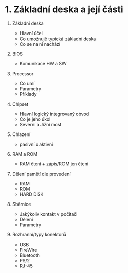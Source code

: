 # 1. Základní deska a její části 

1. Základní deska 
    - Hlavní účel 
    - Co umožnujě typická základní deska 
    - Co se na ní nachází 

2. BIOS 
    - Komunikace HW a SW 

3. Processor
    - Co umí 
    - Parametry 
    - Příklady 
    
4. Chipset 
    - Hlavní logický integrovaný obvod 
    - Co je jeho úkol 
    - Severní a Jižní most 

5. Chlazení 
    - pasivní x aktivní 

6. RAM a ROM 
    - RAM čtení + zápis/ROM jen čtení 

7. Dělení pamětí dle provedení 
    - RAM 
    - ROM 
    - HARD DISK 

8. Sběrnice 
    - Jakýkoliv kontakt v počítači 
    - Dělení 
    - Parametry 

9. Rozhranní/typy konektorů
    - USB 
    - FireWire 
    - Bluetooth 
    - PS/2 
    - RJ-45
     